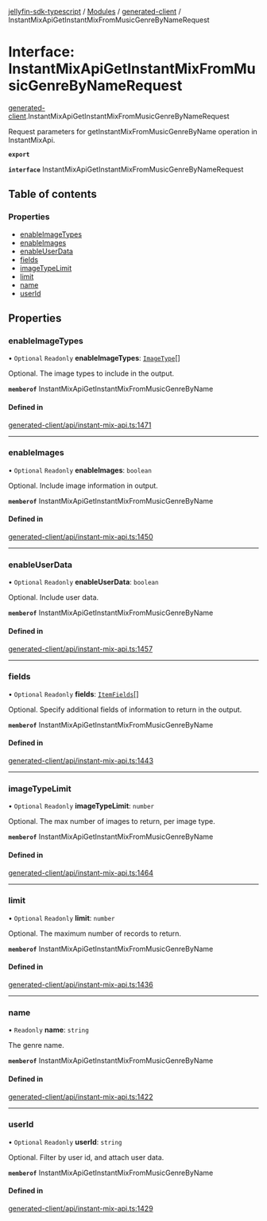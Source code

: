 [jellyfin-sdk-typescript](../README.md) / [Modules](../modules.md) / [generated-client](../modules/generated_client.md) / InstantMixApiGetInstantMixFromMusicGenreByNameRequest

# Interface: InstantMixApiGetInstantMixFromMusicGenreByNameRequest

[generated-client](../modules/generated_client.md).InstantMixApiGetInstantMixFromMusicGenreByNameRequest

Request parameters for getInstantMixFromMusicGenreByName operation in InstantMixApi.

**`export`**

**`interface`** InstantMixApiGetInstantMixFromMusicGenreByNameRequest

## Table of contents

### Properties

- [enableImageTypes](generated_client.InstantMixApiGetInstantMixFromMusicGenreByNameRequest.md#enableimagetypes)
- [enableImages](generated_client.InstantMixApiGetInstantMixFromMusicGenreByNameRequest.md#enableimages)
- [enableUserData](generated_client.InstantMixApiGetInstantMixFromMusicGenreByNameRequest.md#enableuserdata)
- [fields](generated_client.InstantMixApiGetInstantMixFromMusicGenreByNameRequest.md#fields)
- [imageTypeLimit](generated_client.InstantMixApiGetInstantMixFromMusicGenreByNameRequest.md#imagetypelimit)
- [limit](generated_client.InstantMixApiGetInstantMixFromMusicGenreByNameRequest.md#limit)
- [name](generated_client.InstantMixApiGetInstantMixFromMusicGenreByNameRequest.md#name)
- [userId](generated_client.InstantMixApiGetInstantMixFromMusicGenreByNameRequest.md#userid)

## Properties

### enableImageTypes

• `Optional` `Readonly` **enableImageTypes**: [`ImageType`](../enums/generated_client.ImageType.md)[]

Optional. The image types to include in the output.

**`memberof`** InstantMixApiGetInstantMixFromMusicGenreByName

#### Defined in

[generated-client/api/instant-mix-api.ts:1471](https://github.com/thornbill/jellyfin-sdk-typescript/blob/46678c1/src/generated-client/api/instant-mix-api.ts#L1471)

___

### enableImages

• `Optional` `Readonly` **enableImages**: `boolean`

Optional. Include image information in output.

**`memberof`** InstantMixApiGetInstantMixFromMusicGenreByName

#### Defined in

[generated-client/api/instant-mix-api.ts:1450](https://github.com/thornbill/jellyfin-sdk-typescript/blob/46678c1/src/generated-client/api/instant-mix-api.ts#L1450)

___

### enableUserData

• `Optional` `Readonly` **enableUserData**: `boolean`

Optional. Include user data.

**`memberof`** InstantMixApiGetInstantMixFromMusicGenreByName

#### Defined in

[generated-client/api/instant-mix-api.ts:1457](https://github.com/thornbill/jellyfin-sdk-typescript/blob/46678c1/src/generated-client/api/instant-mix-api.ts#L1457)

___

### fields

• `Optional` `Readonly` **fields**: [`ItemFields`](../enums/generated_client.ItemFields.md)[]

Optional. Specify additional fields of information to return in the output.

**`memberof`** InstantMixApiGetInstantMixFromMusicGenreByName

#### Defined in

[generated-client/api/instant-mix-api.ts:1443](https://github.com/thornbill/jellyfin-sdk-typescript/blob/46678c1/src/generated-client/api/instant-mix-api.ts#L1443)

___

### imageTypeLimit

• `Optional` `Readonly` **imageTypeLimit**: `number`

Optional. The max number of images to return, per image type.

**`memberof`** InstantMixApiGetInstantMixFromMusicGenreByName

#### Defined in

[generated-client/api/instant-mix-api.ts:1464](https://github.com/thornbill/jellyfin-sdk-typescript/blob/46678c1/src/generated-client/api/instant-mix-api.ts#L1464)

___

### limit

• `Optional` `Readonly` **limit**: `number`

Optional. The maximum number of records to return.

**`memberof`** InstantMixApiGetInstantMixFromMusicGenreByName

#### Defined in

[generated-client/api/instant-mix-api.ts:1436](https://github.com/thornbill/jellyfin-sdk-typescript/blob/46678c1/src/generated-client/api/instant-mix-api.ts#L1436)

___

### name

• `Readonly` **name**: `string`

The genre name.

**`memberof`** InstantMixApiGetInstantMixFromMusicGenreByName

#### Defined in

[generated-client/api/instant-mix-api.ts:1422](https://github.com/thornbill/jellyfin-sdk-typescript/blob/46678c1/src/generated-client/api/instant-mix-api.ts#L1422)

___

### userId

• `Optional` `Readonly` **userId**: `string`

Optional. Filter by user id, and attach user data.

**`memberof`** InstantMixApiGetInstantMixFromMusicGenreByName

#### Defined in

[generated-client/api/instant-mix-api.ts:1429](https://github.com/thornbill/jellyfin-sdk-typescript/blob/46678c1/src/generated-client/api/instant-mix-api.ts#L1429)
